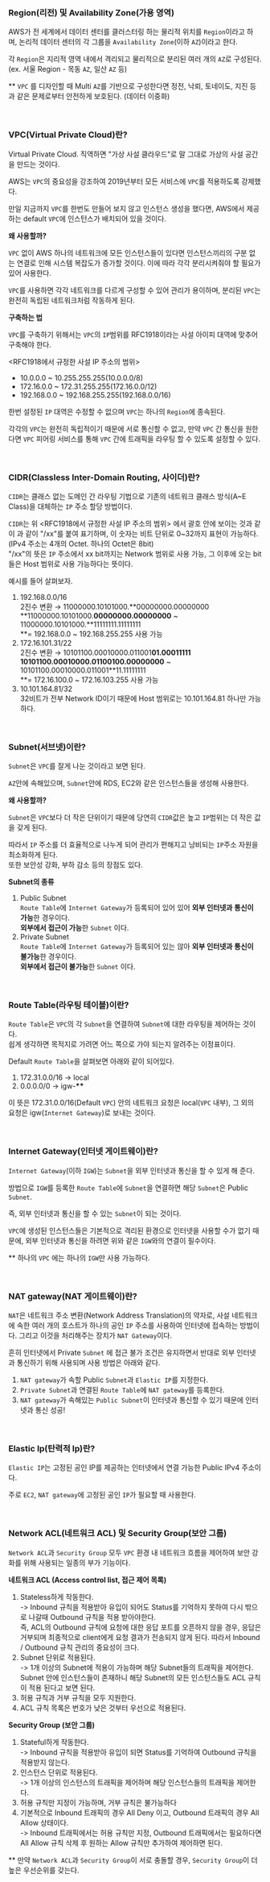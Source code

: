 ### Region(리전) 및 Availability Zone(가용 영역)

AWS가 전 세계에서 데이터 센터를 클러스터링 하는 물리적 위치를 `Region`이라고 하며, 논리적 데이터 센터의 각 그룹을 `Availability Zone`(이하 `AZ`)이라고 한다.

각 `Region`은 지리적 영역 내에서 격리되고 물리적으로 분리된 여러 개의 `AZ`로 구성된다. (ex. 서울 Region - 목동 `AZ`, 일산 `AZ` 등)

\*\* `VPC` 를 디자인할 때 Multi `AZ`를 기반으로 구성한다면 정전, 낙뢰, 토네이도, 지진 등과 같은 문제로부터 안전하게 보호된다. (데이터 이중화)

<br />

### VPC(Virtual Private Cloud)란?

Virtual Private Cloud. 직역하면 "가상 사설 클라우드"로 말 그대로 가상의 사설 공간을 만드는 것이다.

AWS는 `VPC`의 중요성을 강조하여 2019년부터 모든 서비스에 `VPC`를 적용하도록 강제했다.

만일 지금까지 `VPC`를 한번도 만들어 보지 않고 인스턴스 생성을 했다면, AWS에서 제공하는 default `VPC`에 인스턴스가 배치되어 있을 것이다.

**왜 사용할까?**

`VPC` 없이 AWS 하나의 네트워크에 모든 인스턴스들이 있다면 인스턴스끼리의 구분 없는 연결로 인해 시스템 복잡도가 증가할 것이다. 이에 따라 각각 분리시켜줘야 할 필요가 있어 사용한다.

`VPC`를 사용하면 각각 네트워크를 다르게 구성할 수 있어 관리가 용이하며, 분리된 `VPC`는 완전히 독립된 네트워크처럼 작동하게 된다.

**구축하는 법**

`VPC`를 구축하기 위해서는 `VPC`의 `IP`범위를 RFC1918이라는 사설 아이피 대역에 맞추어 구축해야 한다.

<RFC1918에서 규정한 사설 IP 주소의 범위>

- 10.0.0.0 ~ 10.255.255.255(10.0.0.0/8)
- 172.16.0.0 ~ 172.31.255.255(172.16.0.0/12)
- 192.168.0.0 ~ 192.168.255.255(192.168.0.0/16)

한번 설정된 `IP` 대역은 수정할 수 없으며 `VPC`는 하나의 `Region`에 종속된다.

각각의 `VPC`는 완전히 독립적이기 때문에 서로 통신할 수 없고, 만약 `VPC` 간 통신을 원한다면 `VPC` 피어링 서비스를 통해 `VPC` 간에 트래픽을 라우팅 할 수 있도록 설정할 수 있다.

<br />

### CIDR(Classless Inter-Domain Routing, 사이더)란?

`CIDR`는 클래스 없는 도메인 간 라우팅 기법으로 기존의 네트워크 클래스 방식(A~E Class)을 대체하는 `IP` 주소 할당 방법이다.

`CIDR`는 위 <RFC1918에서 규정한 사설 IP 주소의 범위> 에서 괄호 안에 보이는 것과 같이 과 같이 "/xx"를 붙여 표기하며, 이 숫자는 비트 단위로 0~32까지 표현이 가능하다. (IPv4 주소는 4개의 Octet. 하나의 Octet은 8bit)  
"/xx"의 뜻은 `IP` 주소에서 xx bit까지는 Network 범위로 사용 가능, 그 이후에 오는 bit들은 Host 범위로 사용 가능하다는 뜻이다.

예시를 들어 살펴보자.

1.  192.168.0.0/16  
    2진수 변환 → 11000000.10101000.**00000000.00000000  
    **11000000.10101000.**00000000.00000000** ~ 11000000.10101000.**11111111.11111111  
    **\= 192.168.0.0 ~ 192.168.255.255 사용 가능
2.  172.16.101.31/22  
    2진수 변환 → 10101100.00010000.011001**01.00011111  
    **10101100.00010000.011001**00.00000000** ~ 10101100.00010000.011001**11.11111111  
    **\= 172.16.100.0 ~ 172.16.103.255 사용 가능
3.  10.101.164.81/32  
    32비트가 전부 Network ID이기 때문에 Host 범위로는 10.101.164.81 하나만 가능하다.

<br />

### Subnet(서브넷)이란?

`Subnet`은 `VPC`를 잘게 나눈 것이라고 보면 된다.

`AZ`안에 속해있으며, `Subnet`안에 RDS, EC2와 같은 인스턴스들을 생성해 사용한다.

**왜 사용할까?**

`Subnet`은 `VPC`보다 더 작은 단위이기 때문에 당연히 `CIDR`값은 높고 `IP`범위는 더 작은 값을 갖게 된다.

따라서 `IP` 주소를 더 효율적으로 나누게 되어 관리가 편해지고 낭비되는 `IP`주소 자원을 최소화하게 된다.  
또한 보안성 강화, 부하 감소 등의 장점도 있다.

**Subnet의 종류**

1.  Public Subnet  
    `Route Table`에 `Internet Gateway`가 등록되어 있어 있어 **외부 인터넷과 통신이 가능**한 경우이다.  
    **외부에서 접근이 가능**한 `Subnet` 이다.
2.  Private Subnet  
    `Route Table`에 `Internet Gateway`가 등록되어 있는 않아 **외부 인터넷과 통신이 불가능**한 경우이다.  
    **외부에서 접근이 불가능**한 `Subnet` 이다.

<br />

### Route Table(라우팅 테이블)이란?

`Route Table`은 `VPC`의 각 `Subnet`을 연결하여 `Subnet`에 대한 라우팅을 제어하는 것이다.  
쉽게 생각하면 목적지로 가려면 어느 쪽으로 가야 되는지 알려주는 이정표이다.

Default `Route Table`을 살펴보면 아래와 같이 되어있다.

1.  172.31.0.0/16 → local
2.  0.0.0.0/0 → igw-**\*\***

이 뜻은 172.31.0.0/16(Default `VPC`) 안의 네트워크 요청은 local(`VPC` 내부), 그 외의 요청은 igw(`Internet Gateway`)로 보내는 것이다.

<br />

### Internet Gateway(인터넷 게이트웨이)란?

`Internet Gateway`(이하 `IGW`)는 `Subnet`을 외부 인터넷과 통신을 할 수 있게 해 준다.

방법으로 `IGW`를 등록한 `Route Table`에 `Subnet`을 연결하면 해당 `Subnet`은 Public `Subnet`.

즉, 외부 인터넷과 통신을 할 수 있는 `Subnet`이 되는 것이다.

`VPC`에 생성된 인스턴스들은 기본적으로 격리된 환경으로 인터넷을 사용할 수가 없기 때문에, 외부 인터넷과 통신을 하려면 위와 같은 `IGW`와의 연결이 필수이다.

\*\* 하나의 `VPC` 에는 하나의 `IGW`만 사용 가능하다.

<br />

### NAT gateway(NAT 게이트웨이)란?

`NAT`은 네트워크 주소 변환(Network Address Translation)의 약자로, 사설 네트워크에 속한 여러 개의 호스트가 하나의 공인 `IP` 주소를 사용하여 인터넷에 접속하는 방법이다. 그리고 이것을 처리해주는 장치가 `NAT Gateway`이다.

흔히 인터넷에서 Private `Subnet` 에 접근 불가 조건은 유지하면서 반대로 외부 인터넷과 통신하기 위해 사용되며 사용 방법은 아래와 같다.

1.  `NAT gateway`가 속할 Public `Subnet`과 `Elastic IP`를 지정한다.
2.  `Private Subnet`과 연결된 `Route Table`에 `NAT gateway`를 등록한다.
3.  `NAT gateway`가 속해있는 `Public Subnet`이 인터넷과 통신할 수 있기 때문에 인터넷과 통신 성공!

<br />

### Elastic Ip(탄력적 Ip)란?

`Elastic IP`는 고정된 공인 IP를 제공하는 인터넷에서 연결 가능한 Public IPv4 주소이다.

주로 `EC2`, `NAT gateway`에 고정된 공인 `IP`가 필요할 때 사용한다.

<br />

### Network ACL(네트워크 ACL) 및 Security Group(보안 그룹)

`Network ACL`과 `Security Group` 모두 `VPC` 환경 내 네트워크 흐름을 제어하여 보안 강화를 위해 사용되는 일종의 부가 기능이다.

**네트워크 ACL (Access control list, 접근 제어 목록)**

1.  Stateless하게 작동한다.  
    \-> Inbound 규칙을 적용받아 유입이 되어도 Status를 기억하지 못하여 다시 밖으로 나갈때 Outbound 규칙을 적용 받아야한다.  
    즉, ACL의 Outbound 규칙에 요청에 대한 응답 포트를 오픈하지 않을 경우, 응답은 거부되며 최종적으로 client에게 요청 결과가 전송되지 않게 된다. 따라서 Inbound / Outbound 규칙 관리의 중요성이 크다.
2.  Subnet 단위로 적용된다.  
    \-> 1개 이상의 Subnet에 적용이 가능하며 해당 Subnet들의 트래픽을 제어한다.  
    Subnet 안에 인스턴스들이 존재하니 해당 Subnet의 모든 인스턴스들도 ACL 규칙이 적용 된다고 보면 된다.
3.  허용 규칙과 거부 규칙을 모두 지원한다.
4.  ACL 규칙 목록은 번호가 낮은 것부터 우선으로 적용된다.

**Security Group (보안 그룹)**

1.  Stateful하게 작동한다.  
    \-> Inbound 규칙을 적용받아 유입이 되면 Status를 기억하여 Outbound 규칙을 적용받지 않는다.
2.  인스턴스 단위로 적용된다.  
    \-> 1개 이상의 인스턴스의 트래픽을 제어하며 해당 인스턴스들의 트래픽을 제어한다.
3.  허용 규칙만 지정이 가능하며, 거부 규칙은 불가능하다
4.  기본적으로 Inbound 트래픽의 경우 All Deny 이고, Outbound 트래픽의 경우 All Allow 상태이다.  
    \-> Inbound 트래픽에서는 허용 규칙만 지정, Outbound 트래픽에서는 필요하다면 All Allow 규칙 삭제 후 원하는 Allow 규칙만 추가하여 제어하면 된다.

\*\* 만약 `Network ACL`과 `Security Group`이 서로 충돌할 경우, `Security Group`이 더 높은 우선순위를 갖는다.
